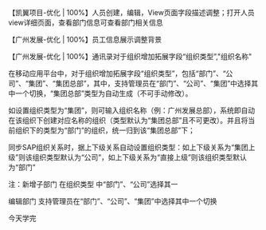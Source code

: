 

【凯翼项目-优化 | 100%】人员创建，编辑，View页面字段描述调整；打开人员view详细页面，查看部门信息可查看部门相关信息



【广州发展-优化 | 100%】员工信息展示调整背景

【广州发展-优化 | 100%】通讯录对于组织增加拓展字段“组织类型”,"组织名称"

在移动应用平台中，对于组织增加拓展字段“组织类型”，包括“部门”、“公司”、“集团”、“集团总部”，其中，支持管理员在“部门”、“公司”、“集团”中选择其中一个切换，“集团总部”类型为自动生成（不可手动修改）。

如设置组织类型为“集团”，则可输入组织名称（例：广州发展总部），系统即自动在该组织下创建对应名称的组织（类型默认为“集团总部”且不可更改）。并且将当前组织下的类型为“部门”的组织，统一归到该“集团总部”下；

同步SAP组织关系时，据上下级关系自动设置组织类型：如上下级关系为“集团上级”则该组织类型默认为“公司”，如上下级关系为“直接上级”则该组织类型默认为“部门”



注：新增子部门 在组织类型 中“部门”、“公司”选择其一

编辑部门  支持管理员在“部门”、“公司”、“集团”中选择其中一个切换

今天学完


